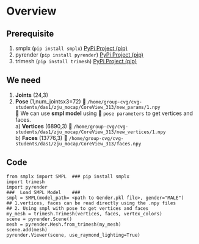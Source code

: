 # Overview

## Prerequisite
1. smplx (``` pip install smplx ```)  [PyPi Project (pip)](https://pypi.org/project/smplx/)
2. pyrender (```pip install pyrender```)   [PyPi Project (pip)](https://pypi.org/project/pyrender/)
3. trimesh (```pip install trimesh```)  [PyPi Project (pip)](https://pypi.org/project/trimesh/)
## We need 
1) **Joints**  (24,3) <br>
2) **Pose** (1,num_jointsx3=72) :open_file_folder: ```/home/group-cvg/cvg-students/das1/zju_mocap/CoreView_313/new_params/1.npy```<br>
🧮 We can use **smpl model** using 💎 ```pose parameters``` to get vertices and faces. <br>
a) **Vertices** (6890,3) :open_file_folder: ```/home/group-cvg/cvg-students/das1/zju_mocap/CoreView_313/new_vertices/1.npy``` <br>
b) **Faces** (13776,3) :open_file_folder: ```/home/group-cvg/cvg-students/das1/zju_mocap/CoreView_313/faces.npy```<br>

## Code
```
from smplx import SMPL  ### pip install smplx
import trimesh
import pyrender
###  Load SMPL Model    ### 
smpl = SMPL(model_path= <path to Gender.pkl file>, gender="MALE")
## 1.vertices, faces can be read directly using the .npy files
## 2. Using smpl with pose to get vertices and faces
my_mesh = trimesh.Trimesh(vertices, faces, vertex_colors)
scene = pyrender.Scene()
mesh = pyrender.Mesh.from_trimesh(my_mesh)
scene.add(mesh)
pyrender.Viewer(scene, use_raymond_lighting=True)
```
